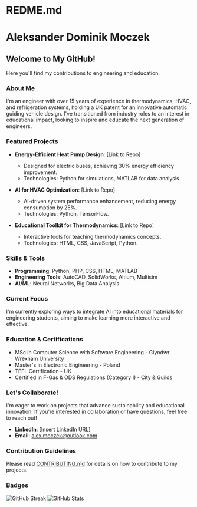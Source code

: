 # REDME.md
# Aleksander Dominik Moczek

## Welcome to My GitHub!

Here you'll find my contributions to engineering and education.

### About Me

I'm an engineer with over 15 years of experience in thermodynamics, HVAC, and refrigeration systems, holding a UK patent for an innovative automatic guiding vehicle design. I've transitioned from industry roles to an interest in educational impact, looking to inspire and educate the next generation of engineers.

### Featured Projects

- **Energy-Efficient Heat Pump Design**: [Link to Repo]
  - Designed for electric buses, achieving 30% energy efficiency improvement.
  - Technologies: Python for simulations, MATLAB for data analysis.

- **AI for HVAC Optimization**: [Link to Repo]
  - AI-driven system performance enhancement, reducing energy consumption by 25%.
  - Technologies: Python, TensorFlow.

- **Educational Toolkit for Thermodynamics**: [Link to Repo]
  - Interactive tools for teaching thermodynamics concepts.
  - Technologies: HTML, CSS, JavaScript, Python.

### Skills & Tools

- **Programming**: Python, PHP, CSS, HTML, MATLAB
- **Engineering Tools**: AutoCAD, SolidWorks, Altium, Multisim
- **AI/ML**: Neural Networks, Big Data Analysis

### Current Focus

I'm currently exploring ways to integrate AI into educational materials for engineering students, aiming to make learning more interactive and effective.

### Education & Certifications

- MSc in Computer Science with Software Engineering - Glyndwr Wrexham University
- Master's in Electronic Engineering - Poland
- TEFL Certification - UK
- Certified in F-Gas & ODS Regulations (Category I) - City & Guilds

### Let's Collaborate!

I'm eager to work on projects that advance sustainability and educational innovation. If you're interested in collaboration or have questions, feel free to reach out!

- **LinkedIn**: [Insert LinkedIn URL]
- **Email**: alex.moczek@outlook.com

### Contribution Guidelines

Please read [CONTRIBUTING.md](link-to-your-contributing-file) for details on how to contribute to my projects.

### Badges

![GitHub Streak](https://github-readme-streak-stats.herokuapp.com/?user=AleksanderMoczek)
![GitHub Stats](https://github-readme-stats.vercel.app/api?username=AleksanderMoczek&show_icons=true&theme=radical)
